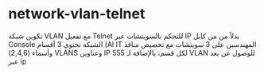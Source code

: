 # network-vlan-telnet
تكوين شبكة VLAN مع تفعيل Telnet للتحكم بالسويتشات عبر IP بدلاً من من کابل Console الشبكة تحتوي 3 أقسام (Al IT المهندسين على 3 سويتشات مع تخصيص منافذ وأسماء (2,4,6) VLANS وعناوين IP لكل قسم، بالإضافة لـ 555 VLAN للوصول عن بعد عبر ip
